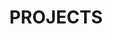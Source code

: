 ---
title: PROJECTS
description: Any topics about my projects
image: 

# Badge style
style:
    background: "#2a9d8f"
    color: "#fff"
---